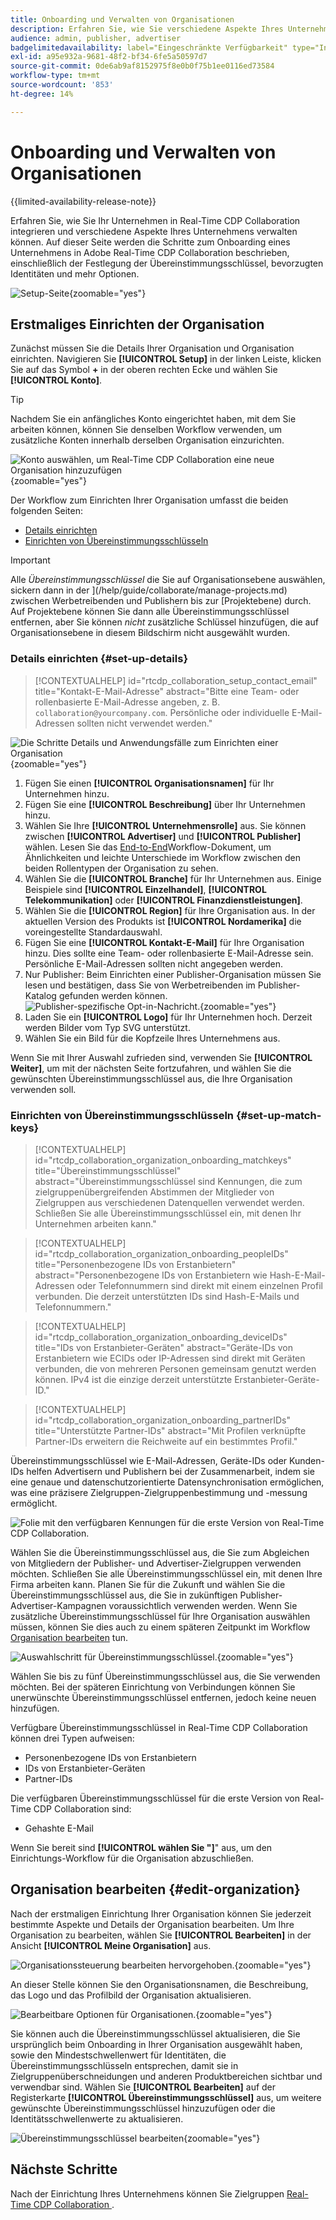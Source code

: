 ```yaml
---
title: Onboarding und Verwalten von Organisationen
description: Erfahren Sie, wie Sie verschiedene Aspekte Ihres Unternehmens in Real-Time CDP Collaboration integrieren und verwalten können.
audience: admin, publisher, advertiser
badgelimitedavailability: label="Eingeschränkte Verfügbarkeit" type="Informative" url="https://helpx.adobe.com/legal/product-descriptions/real-time-customer-data-platform-collaboration.html newtab=true"
exl-id: a95e932a-9681-48f2-bf34-6fe5a50597d7
source-git-commit: 0de6ab9af8152975f8e0b0f75b1ee0116ed73584
workflow-type: tm+mt
source-wordcount: '853'
ht-degree: 14%

---
```


# Onboarding und Verwalten von Organisationen

{{limited-availability-release-note}}

Erfahren Sie, wie Sie Ihr Unternehmen in Real-Time CDP Collaboration integrieren und verschiedene Aspekte Ihres Unternehmens verwalten können. Auf dieser Seite werden die Schritte zum Onboarding eines Unternehmens in Adobe Real-Time CDP Collaboration beschrieben, einschließlich der Festlegung der Übereinstimmungsschlüssel, bevorzugten Identitäten und mehr Optionen.

![Setup-Seite](/help/assets/setup/manage-organization/my-organization.png){zoomable="yes"}

## Erstmaliges Einrichten der Organisation

Zunächst müssen Sie die Details Ihrer Organisation und Organisation einrichten. Navigieren Sie **[!UICONTROL Setup]** in der linken Leiste, klicken Sie auf das Symbol **+** in der oberen rechten Ecke und wählen Sie **[!UICONTROL Konto]**.

>[!TIP]
>
>Nachdem Sie ein anfängliches Konto eingerichtet haben, mit dem Sie arbeiten können, können Sie denselben Workflow verwenden, um zusätzliche Konten innerhalb derselben Organisation einzurichten.

![Konto auswählen, um Real-Time CDP Collaboration eine neue Organisation hinzuzufügen](/help/assets/setup/manage-organization/add-new-account.png){zoomable="yes"}

Der Workflow zum Einrichten Ihrer Organisation umfasst die beiden folgenden Seiten:

* [Details einrichten](#set-up-details)
* [Einrichten von Übereinstimmungsschlüsseln](#set-up-match-keys)

>[!IMPORTANT]
>
>Alle *Übereinstimmungsschlüssel* die Sie auf Organisationsebene auswählen, sickern dann in der ](/help/guide/collaborate/manage-projects.md) zwischen Werbetreibenden und Publishern bis zur [Projektebene) durch. Auf Projektebene können Sie dann alle Übereinstimmungsschlüssel entfernen, aber Sie können *nicht* zusätzliche Schlüssel hinzufügen, die auf Organisationsebene in diesem Bildschirm nicht ausgewählt wurden.

### Details einrichten {#set-up-details}

>[!CONTEXTUALHELP]
>id="rtcdp_collaboration_setup_contact_email"
>title="Kontakt-E-Mail-Adresse"
>abstract="Bitte eine Team- oder rollenbasierte E-Mail-Adresse angeben, z. B. `collaboration@yourcompany.com`. Persönliche oder individuelle E-Mail-Adressen sollten nicht verwendet werden."

![Die Schritte Details und Anwendungsfälle zum Einrichten einer Organisation](/help/assets/setup/manage-organization/add-organization-details.png){zoomable="yes"}

1. Fügen Sie einen **[!UICONTROL Organisationsnamen]** für Ihr Unternehmen hinzu.
2. Fügen Sie eine **[!UICONTROL Beschreibung]** über Ihr Unternehmen hinzu.
3. Wählen Sie Ihre **[!UICONTROL Unternehmensrolle]** aus. Sie können zwischen **[!UICONTROL Advertiser]** und **[!UICONTROL Publisher]** wählen. Lesen Sie das [End-to-End](/help/guide/end-to-end-workflow.md)Workflow-Dokument, um Ähnlichkeiten und leichte Unterschiede im Workflow zwischen den beiden Rollentypen der Organisation zu sehen.
4. Wählen Sie die **[!UICONTROL Branche]** für Ihr Unternehmen aus. Einige Beispiele sind **[!UICONTROL Einzelhandel]**, **[!UICONTROL Telekommunikation]** oder **[!UICONTROL Finanzdienstleistungen]**.
5. Wählen Sie die **[!UICONTROL Region]** für Ihre Organisation aus. In der aktuellen Version des Produkts ist **[!UICONTROL Nordamerika]** die voreingestellte Standardauswahl.
6. Fügen Sie eine **[!UICONTROL Kontakt-E-Mail]** für Ihre Organisation hinzu. Dies sollte eine Team- oder rollenbasierte E-Mail-Adresse sein. Persönliche E-Mail-Adressen sollten nicht angegeben werden.
7. <span class="preview"> Nur Publisher</span>: Beim Einrichten einer Publisher-Organisation müssen Sie lesen und bestätigen, dass Sie von Werbetreibenden im Publisher-Katalog gefunden werden können.
   ![Publisher-spezifische Opt-in-Nachricht.](/help/assets/setup/manage-organization/publisher-specific-optin-message.png){zoomable="yes"}
8. Laden Sie ein **[!UICONTROL Logo]** für Ihr Unternehmen hoch. Derzeit werden Bilder vom Typ SVG unterstützt.
9. Wählen Sie ein Bild für die Kopfzeile Ihres Unternehmens aus.

Wenn Sie mit Ihrer Auswahl zufrieden sind, verwenden Sie **[!UICONTROL Weiter]**, um mit der nächsten Seite fortzufahren, und wählen Sie die gewünschten Übereinstimmungsschlüssel aus, die Ihre Organisation verwenden soll.

### Einrichten von Übereinstimmungsschlüsseln {#set-up-match-keys}

>[!CONTEXTUALHELP]
>id="rtcdp_collaboration_organization_onboarding_matchkeys"
>title="Übereinstimmungsschlüssel"
>abstract="Übereinstimmungsschlüssel sind Kennungen, die zum zielgruppenübergreifenden Abstimmen der Mitglieder von Zielgruppen aus verschiedenen Datenquellen verwendet werden. Schließen Sie alle Übereinstimmungsschlüssel ein, mit denen Ihr Unternehmen arbeiten kann."

>[!CONTEXTUALHELP]
>id="rtcdp_collaboration_organization_onboarding_peopleIDs"
>title="Personenbezogene IDs von Erstanbietern"
>abstract="Personenbezogene IDs von Erstanbietern wie Hash-E-Mail-Adressen oder Telefonnummern sind direkt mit einem einzelnen Profil verbunden. Die derzeit unterstützten IDs sind Hash-E-Mails und Telefonnummern."

>[!CONTEXTUALHELP]
>id="rtcdp_collaboration_organization_onboarding_deviceIDs"
>title="IDs von Erstanbieter-Geräten"
>abstract="Geräte-IDs von Erstanbietern wie ECIDs oder IP-Adressen sind direkt mit Geräten verbunden, die von mehreren Personen gemeinsam genutzt werden können. IPv4 ist die einzige derzeit unterstützte Erstanbieter-Geräte-ID."

>[!CONTEXTUALHELP]
>id="rtcdp_collaboration_organization_onboarding_partnerIDs"
>title="Unterstützte Partner-IDs"
>abstract="Mit Profilen verknüpfte Partner-IDs erweitern die Reichweite auf ein bestimmtes Profil."

Übereinstimmungsschlüssel wie E-Mail-Adressen, Geräte-IDs oder Kunden-IDs helfen Advertisern und Publishern bei der Zusammenarbeit, indem sie eine genaue und datenschutzorientierte Datensynchronisation ermöglichen, was eine präzisere Zielgruppen-Zielgruppenbestimmung und -messung ermöglicht.

![Folie mit den verfügbaren Kennungen für die erste Version von Real-Time CDP Collaboration.](/help/assets/setup/manage-organization/available-identifiers.png)

Wählen Sie die Übereinstimmungsschlüssel aus, die Sie zum Abgleichen von Mitgliedern der Publisher- und Advertiser-Zielgruppen verwenden möchten. Schließen Sie alle Übereinstimmungsschlüssel ein, mit denen Ihre Firma arbeiten kann. Planen Sie für die Zukunft und wählen Sie die Übereinstimmungsschlüssel aus, die Sie in zukünftigen Publisher-Advertiser-Kampagnen voraussichtlich verwenden werden. Wenn Sie zusätzliche Übereinstimmungsschlüssel für Ihre Organisation auswählen müssen, können Sie dies auch zu einem späteren Zeitpunkt im Workflow [Organisation bearbeiten](#edit-organization) tun.

![Auswahlschritt für Übereinstimmungsschlüssel.](/help/assets/setup/manage-organization/add-organization-match-keys.png){zoomable="yes"}

Wählen Sie bis zu fünf Übereinstimmungsschlüssel aus, die Sie verwenden möchten. Bei der späteren Einrichtung von Verbindungen können Sie unerwünschte Übereinstimmungsschlüssel entfernen, jedoch keine neuen hinzufügen.

Verfügbare Übereinstimmungsschlüssel in Real-Time CDP Collaboration können drei Typen aufweisen:

* Personenbezogene IDs von Erstanbietern
* IDs von Erstanbieter-Geräten
* Partner-IDs

Die verfügbaren Übereinstimmungsschlüssel für die erste Version von Real-Time CDP Collaboration sind:

* Gehashte E-Mail

<!--

not available in the Limited GA release

* Hashed phone
* IPv4

-->

Wenn Sie bereit sind **[!UICONTROL wählen Sie &quot;]**&quot; aus, um den Einrichtungs-Workflow für die Organisation abzuschließen.

## Organisation bearbeiten {#edit-organization}

Nach der erstmaligen Einrichtung Ihrer Organisation können Sie jederzeit bestimmte Aspekte und Details der Organisation bearbeiten. Um Ihre Organisation zu bearbeiten, wählen Sie **[!UICONTROL Bearbeiten]** in der Ansicht **[!UICONTROL Meine Organisation]** aus.

![Organisationssteuerung bearbeiten hervorgehoben.](/help/assets/setup/manage-organization/edit-organization.png){zoomable="yes"}

An dieser Stelle können Sie den Organisationsnamen, die Beschreibung, das Logo und das Profilbild der Organisation aktualisieren.

![Bearbeitbare Optionen für Organisationen.](/help/assets/setup/manage-organization/editable-options.png){zoomable="yes"}

Sie können auch die Übereinstimmungsschlüssel aktualisieren, die Sie ursprünglich beim Onboarding in Ihrer Organisation ausgewählt haben, sowie den Mindestschwellenwert für Identitäten, die Übereinstimmungsschlüsseln entsprechen, damit sie in Zielgruppenüberschneidungen und anderen Produktbereichen sichtbar und verwendbar sind. Wählen Sie **[!UICONTROL Bearbeiten]** auf der Registerkarte **[!UICONTROL Übereinstimmungsschlüssel]** aus, um weitere gewünschte Übereinstimmungsschlüssel hinzuzufügen oder die Identitätsschwellenwerte zu aktualisieren.

![Übereinstimmungsschlüssel bearbeiten](/help/assets/setup/manage-organization/edit-match-keys.png){zoomable="yes"}

## Nächste Schritte

Nach der Einrichtung Ihres Unternehmens können Sie Zielgruppen [ Real-Time CDP Collaboration ](/help/guide/setup/onboard-audiences.md).
